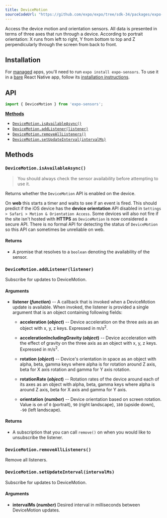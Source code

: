 ```yaml
---
title: DeviceMotion
sourceCodeUrl: "https://github.com/expo/expo/tree/sdk-34/packages/expo-sensors"
---
```


Access the device motion and orientation sensors. All data is presented in terms of three axes that run through a device. According to portrait orientation: X runs from left to right, Y from bottom to top and Z perpendicularly through the screen from back to front.

## Installation

For [managed](../../introduction/managed-vs-bare/#managed-workflow) apps, you'll need to run `expo install expo-sensors`. To use it in a [bare](../../introduction/managed-vs-bare/#bare-workflow) React Native app, follow its [installation instructions](https://github.com/expo/expo/tree/master/packages/expo-sensors).

## API

```js
import { DeviceMotion } from 'expo-sensors';
```

**[Methods](#methods)**

- [`DeviceMotion.isAvailableAsync()`](#devicemotionisavailableasync)
- [`DeviceMotion.addListener(listener)`](#devicemotionaddlistenerlistener)
- [`DeviceMotion.removeAllListeners()`](#devicemotionremovealllisteners)
- [`DeviceMotion.setUpdateInterval(intervalMs)`](#devicemotionsetupdateintervalintervalms)

## Methods

### `DeviceMotion.isAvailableAsync()`

> You should always check the sensor availability before attempting to use it.

Returns whether the `DeviceMotion` API is enabled on the device.

On **web** this starts a timer and waits to see if an event is fired. This should predict if the iOS device has the **device orientation** API disabled in `Settings > Safari > Motion & Orientation Access`. Some devices will also not fire if the site isn't hosted with **HTTPS** as `DeviceMotion` is now considered a secure API. There is no formal API for detecting the status of `DeviceMotion` so this API can sometimes be unreliable on web.

#### Returns

- A promise that resolves to a `boolean` denoting the availability of the sensor.

### `DeviceMotion.addListener(listener)`

Subscribe for updates to DeviceMotion.

#### Arguments

- **listener (_function_)** -- A callback that is invoked when a
  DeviceMotion update is available. When invoked, the listener is
  provided a single argument that is an object containing following fields:

  - **acceleration (_object_)** -- Device acceleration on the three axis as an object with x, y, z keys. Expressed in m/s<sup>2</sup>.

  - **accelerationIncludingGravity (_object_)** -- Device acceleration with the effect of gravity on the three axis as an object with x, y, z keys. Expressed in m/s<sup>2</sup>.

  - **rotation (_object_)** -- Device's orientation in space as an object with alpha, beta, gamma keys where alpha is for rotation around Z axis, beta for X axis rotation and gamma for Y axis rotation.

  - **rotationRate (_object_)** -- Rotation rates of the device around each of its axes as an object with alpha, beta, gamma keys where alpha is around Z axis, beta for X axis and gamma for Y axis.

  - **orientation (_number_)** -- Device orientation based on screen rotation. Value is on of `0` (portrait), `90` (right landscape), `180` (upside down), `-90` (left landscape).

#### Returns

- A subscription that you can call `remove()` on when you
  would like to unsubscribe the listener.

### `DeviceMotion.removeAllListeners()`

Remove all listeners.

### `DeviceMotion.setUpdateInterval(intervalMs)`

Subscribe for updates to DeviceMotion.

#### Arguments

- **intervalMs (_number_)** Desired interval in milliseconds between
  DeviceMotion updates.
